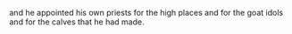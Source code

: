 and he appointed his own priests for the high places and for the goat idols and for the calves that he had made.
